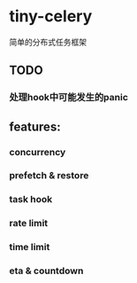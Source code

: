 # tiny-celery

简单的分布式任务框架

## TODO

### 处理hook中可能发生的panic

## features:

### concurrency

### prefetch & restore

### task hook

### rate limit

### time limit

### eta & countdown

